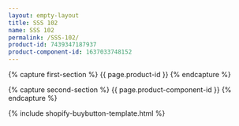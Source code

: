 ```yaml
---
layout: empty-layout
title: SSS 102
name: SSS 102
permalink: /SSS-102/
product-id: 7439347187937
product-component-id: 1637033748152
---
```


<!----------BBBB capture section 1-------------->
{% capture first-section %}
{{ page.product-id }}
{% endcapture %}
<!----------EEEE capture section 1-------------->



<!----------BBBB capture section 2-------------->

{% capture second-section %}
{{ page.product-component-id }}
{% endcapture %}
<!----------EEEE capture section 2-------------->



<!----------BBBB include the template for multiple content insertions-------------->
{% include shopify-buybutton-template.html %}
<!----------EEEE include the template for multiple content insertions-------------->
